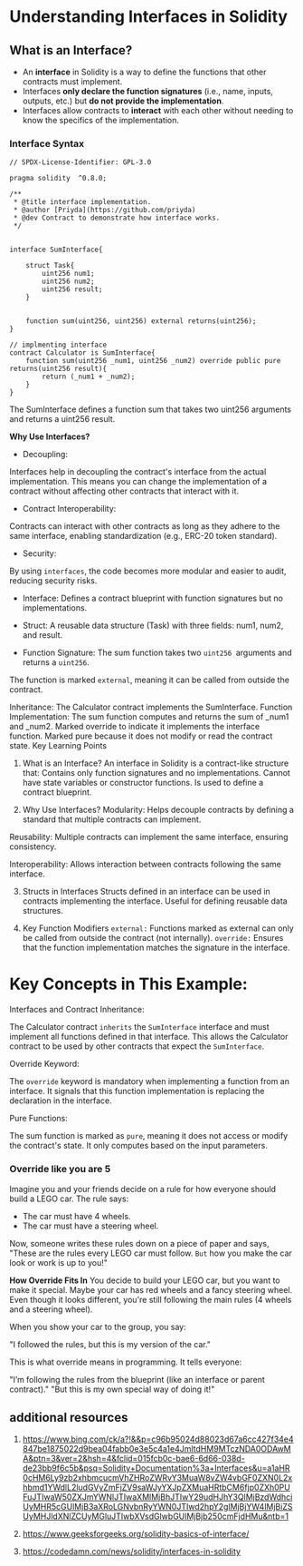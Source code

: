 # Understanding Interfaces in Solidity

## What is an Interface?
- An **interface** in Solidity is a way to define the functions that other contracts must implement.
- Interfaces **only declare the function signatures** (i.e., name, inputs, outputs, etc.) but **do not provide the implementation**.
- Interfaces allow contracts to **interact** with each other without needing to know the specifics of the implementation.

### Interface Syntax
```solidity
// SPDX-License-Identifier: GPL-3.0

pragma solidity  ^0.8.0;

/**
 * @title interface implementation.
 * @author [Priyda](https://github.com/priyda)
 * @dev Contract to demonstrate how interface works.
 */


interface SumInterface{
    
    struct Task{
        uint256 num1;
        uint256 num2;
        uint256 result;
    }
    
    
    function sum(uint256, uint256) external returns(uint256);
}

// implmenting interface
contract Calculator is SumInterface{
    function sum(uint256 _num1, uint256 _num2) override public pure returns(uint256 result){
        return (_num1 + _num2);
    }
}

```
The SumInterface defines a function sum that takes two uint256 arguments and returns a uint256 result.

**Why Use Interfaces?**
- Decoupling:

Interfaces help in decoupling the contract's interface from the actual implementation. This means you can change the implementation of a contract without affecting other contracts that interact with it.

- Contract Interoperability:

Contracts can interact with other contracts as long as they adhere to the same interface, enabling standardization (e.g., ERC-20 token standard).

- Security:

By using `interfaces`, the code becomes more modular and easier to audit, reducing security risks.

- Interface:
Defines a contract blueprint with function signatures but no implementations.

- Struct:
A reusable data structure (Task) with three fields: num1, num2, and result.

- Function Signature:
The sum function takes two `uint256 `arguments and returns a `uint256`.

The function is marked `external`, meaning it can be called from outside the contract.

Inheritance:
The Calculator contract implements the SumInterface.
Function Implementation:
The sum function computes and returns the sum of _num1 and _num2.
Marked override to indicate it implements the interface function.
Marked pure because it does not modify or read the contract state.
Key Learning Points

1. What is an Interface?
An interface in Solidity is a contract-like structure that:
Contains only function signatures and no implementations.
Cannot have state variables or constructor functions.
Is used to define a contract blueprint.

2. Why Use Interfaces?
Modularity: Helps decouple contracts by defining a standard that multiple contracts can implement.

Reusability: Multiple contracts can implement the same interface, ensuring consistency.

Interoperability: Allows interaction between contracts following the same interface.

3. Structs in Interfaces
Structs defined in an interface can be used in contracts implementing the interface.
Useful for defining reusable data structures.

4. Key Function Modifiers
`external:`
Functions marked as external can only be called from outside the contract (not internally).
`override:`
Ensures that the function implementation matches the signature in the interface.

# Key Concepts in This Example:

Interfaces and Contract Inheritance:

The Calculator contract `inherits` the `SumInterface` interface and must implement all functions defined in that interface.
This allows the Calculator contract to be used by other contracts that expect the `SumInterface`.

Override Keyword:

The `override` keyword is mandatory when implementing a function from an interface.
It signals that this function implementation is replacing the declaration in the interface.

Pure Functions:

The sum function is marked as `pure`, meaning it does not access or modify the contract's state. It only computes based on the input parameters.

### Override like you are 5

Imagine you and your friends decide on a rule for how everyone should build a LEGO car. The rule says:

- The car must have 4 wheels.
- The car must have a steering wheel.

Now, someone writes these rules down on a piece of paper and says, "These are the rules every LEGO car must follow. `But` how you make the car look or work is up to you!"

**How Override Fits In**
You decide to build your LEGO car, but you want to make it special. Maybe your car has red wheels and a fancy steering wheel. Even though it looks different, you're still following the main rules (4 wheels and a steering wheel).

When you show your car to the group, you say:

"I followed the rules, but this is my version of the car."

This is what override means in programming. It tells everyone:

"I’m following the rules from the blueprint (like an interface or parent contract)."
"But this is my own special way of doing it!"

## additional resources 

1. https://www.bing.com/ck/a?!&&p=c96b95024d88023d67a6cc427f34e4847be1875022d9bea04fabb0e3e5c4a1e4JmltdHM9MTczNDA0ODAwMA&ptn=3&ver=2&hsh=4&fclid=015fcb0c-bae6-6d66-038d-de23bb9f6c5b&psq=Solidity+Documentation%3a+Interfaces&u=a1aHR0cHM6Ly9zb2xhbmcucmVhZHRoZWRvY3MuaW8vZW4vbGF0ZXN0L2xhbmd1YWdlL2ludGVyZmFjZV9saWJyYXJpZXMuaHRtbCM6fjp0ZXh0PUFuJTIwaW50ZXJmYWNlJTIwaXMlMjBhJTIwY29udHJhY3QlMjBzdWdhciUyMHR5cGUlMjB3aXRoLGNvbnRyYWN0JTIwd2hpY2glMjBjYW4lMjBiZSUyMHJldXNlZCUyMGluJTIwbXVsdGlwbGUlMjBjb250cmFjdHMu&ntb=1

2. https://www.geeksforgeeks.org/solidity-basics-of-interface/

3. https://codedamn.com/news/solidity/interfaces-in-solidity


